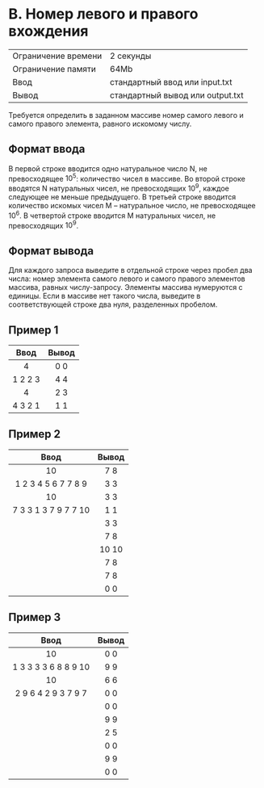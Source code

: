 # B. Номер левого и правого вхождения

|                     |                                  |
| ------------------- | -------------------------------- |
| Ограничение времени | 2 секунды                        |
| Ограничение памяти  | 64Mb                             |
| Ввод                | стандартный ввод или input.txt   |
| Вывод               | стандартный вывод или output.txt |

Требуется определить в заданном массиве номер самого левого и самого правого элемента, равного искомому числу.

## Формат ввода

В первой строке вводится одно натуральное число N, не превосходящее $10^5$: количество чисел в массиве. Во второй строке вводятся N натуральных чисел, не превосходящих $10^9$, каждое следующее не меньше предыдущего. В третьей строке вводится количество искомых чисел M – натуральное число, не превосходящее $10^6$. В четвертой строке вводится M натуральных чисел, не превосходящих $10^9$.

## Формат вывода

Для каждого запроса выведите в отдельной строке через пробел два числа: номер элемента самого левого и самого правого элементов массива, равных числу-запросу. Элементы массива нумеруются с единицы. Если в массиве нет такого числа, выведите в соответствующей строке два нуля, разделенных пробелом.

## Пример 1

|  Ввод   | Вывод |
| :-----: | :---: |
|    4    |  0 0  |
| 1 2 2 3 |  4 4  |
|    4    |  2 3  |
| 4 3 2 1 |  1 1  |

## Пример 2

|         Ввод         | Вывод |
| :------------------: | :---: |
|          10          |  7 8  |
| 1 2 3 4 5 6 7 7 8 9  |  3 3  |
|          10          |  3 3  |
| 7 3 3 1 3 7 9 7 7 10 |  1 1  |
|                      |  3 3  |
|                      |  7 8  |
|                      | 10 10 |
|                      |  7 8  |
|                      |  7 8  |
|                      |  0 0  |

## Пример 3

|         Ввод         | Вывод |
| :------------------: | :---: |
|          10          |  0 0  |
| 1 3 3 3 3 6 8 8 9 10 |  9 9  |
|          10          |  6 6  |
| 2 9 6 4 2 9 3 7 9 7  |  0 0  |
|                      |  0 0  |
|                      |  9 9  |
|                      |  2 5  |
|                      |  0 0  |
|                      |  9 9  |
|                      |  0 0  |